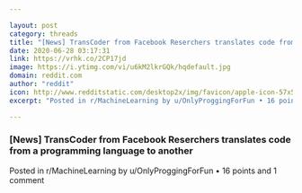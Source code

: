 ```yaml
---

layout: post
category: threads
title: "[News] TransCoder from Facebook Reserchers translates code from a programming language to another"
date: 2020-06-28 03:17:31
link: https://vrhk.co/2CP17jd
image: https://i.ytimg.com/vi/u6kM2lkrGQk/hqdefault.jpg
domain: reddit.com
author: "reddit"
icon: http://www.redditstatic.com/desktop2x/img/favicon/apple-icon-57x57.png
excerpt: "Posted in r/MachineLearning by u/OnlyProggingForFun • 16 points and 1 comment"

---
```


### [News] TransCoder from Facebook Reserchers translates code from a programming language to another

Posted in r/MachineLearning by u/OnlyProggingForFun • 16 points and 1 comment